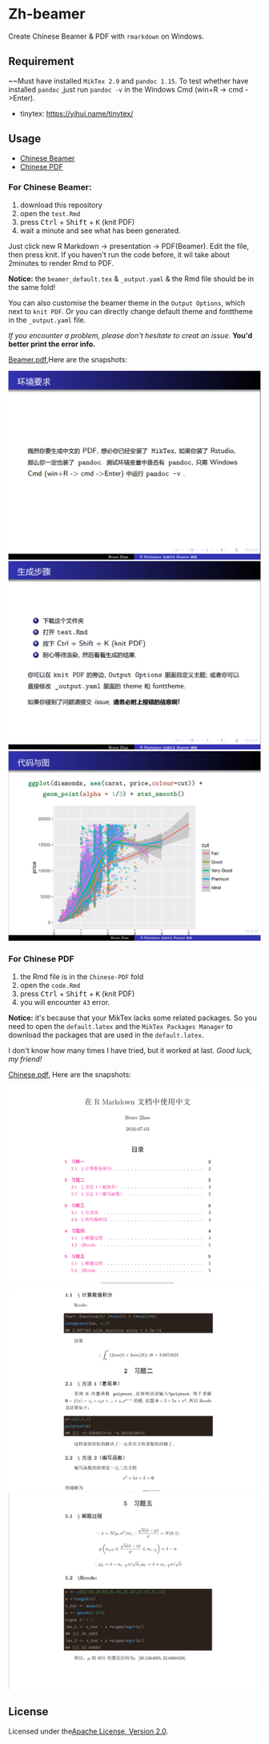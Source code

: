 # Zh-beamer

Create Chinese Beamer & PDF with `rmarkdown` on Windows.

## Requirement

~~Must have installed `MikTex 2.9` and `pandoc 1.15`. To test whether have installed `pandoc` ,just run `pandoc -v` in the Windows Cmd (win+R -> cmd ->Enter).

- tinytex: <https://yihui.name/tinytex/>

## Usage

- [Chinese Beamer](#for-chinese-beamer)
- [Chinese PDF](#for-chinese-pdf)

### For Chinese Beamer:

1. download this repository
2. open the `test.Rmd`
3. press <kbd>Ctrl</kbd> + <kbd>Shift</kbd> + <kbd>K</kbd> (knit PDF)
4. wait a minute and see what has been generated.

Just click new R Markdown -> presentation -> PDF(Beamer). Edit the file, then press knit. If you haven't run the code before, it wil take about 2minutes to render Rmd to PDF.

**Notice:** the `beamer_default.tex` & `_output.yaml` & the Rmd file should be in the same fold! 

You can also customise the beamer theme in the `Output Options`, which next to `knit PDF`. Or you can directly change default theme and fonttheme in the `_output.yaml` file.

*If you encounter a problem, please don't hesitate to creat an issue.* **You'd better print the error info.**

[Beamer.pdf](https://rawgit.com/BruceZhaoR/Zh-beamer/master/test.pdf),Here are the snapshots:

![img2](/beamer/beamer2.png)
![img3](/beamer/beamer3.png)
![img4](/beamer/beamer4.png)

### For Chinese PDF

1. the Rmd file is in the `Chinese-PDF` fold
2. open the `code.Rmd`
3. press <kbd>Ctrl</kbd> + <kbd>Shift</kbd> + <kbd>K</kbd> (knit PDF)
4. you will encounter `43` error.

**Notice:** it's because that your MikTex lacks some related packages. So you need to open the `default.latex` and the `MikTex Packages Manager` to download the packages that are used in the `default.latex`.

I don't know how many times I have tried, but it worked at last. *Good luck, my friend!*

[Chinese.pdf](https://github.com/BruceZhaoR/Zh-beamer/tree/master/Chinese-PDF), Here are the snapshots:

![img1](/Chinese-PDF/1.png)
![img2](/Chinese-PDF/2.png)
![img3](/Chinese-PDF/3.png)

## License

Licensed under the[Apache License, Version 2.0](/LICENSE).
